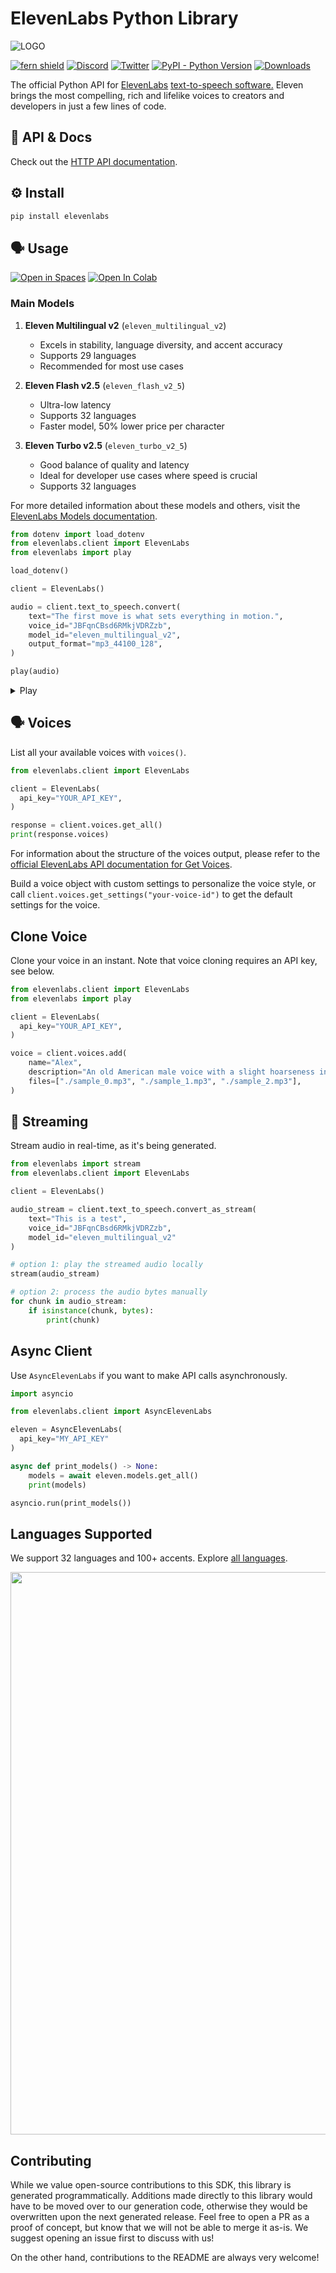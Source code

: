 # ElevenLabs Python Library

![LOGO](https://github.com/elevenlabs/elevenlabs-python/assets/12028621/21267d89-5e82-4e7e-9c81-caf30b237683)

[![fern shield](https://img.shields.io/badge/%F0%9F%8C%BF-SDK%20generated%20by%20Fern-brightgreen)](https://buildwithfern.com/?utm_source=fern-elevenlabs/elevenlabs-python/readme)
[![Discord](https://badgen.net/badge/black/ElevenLabs/icon?icon=discord&label)](https://discord.gg/elevenlabs)
[![Twitter](https://badgen.net/badge/black/elevenlabsio/icon?icon=twitter&label)](https://twitter.com/elevenlabsio)
[![PyPI - Python Version](https://img.shields.io/pypi/v/elevenlabs?style=flat&colorA=black&colorB=black)](https://pypi.org/project/elevenlabs/)
[![Downloads](https://static.pepy.tech/personalized-badge/elevenlabs?period=total&units=international_system&left_color=black&right_color=black&left_text=Downloads)](https://pepy.tech/project/elevenlabs)

The official Python API for [ElevenLabs](https://elevenlabs.io/) [text-to-speech software.](https://elevenlabs.io/text-to-speech) Eleven brings the most compelling, rich and lifelike voices to creators and developers in just a few lines of code.

## 📖 API & Docs

Check out the [HTTP API documentation](https://elevenlabs.io/docs/api-reference).

## ⚙️ Install

```bash
pip install elevenlabs
```

## 🗣️ Usage

[![Open in Spaces](https://img.shields.io/badge/🤗-Open%20in%20Spaces-blue.svg)](https://huggingface.co/spaces/elevenlabs/tts)
[![Open In Colab](https://colab.research.google.com/assets/colab-badge.svg)](https://colab.research.google.com/gist/flavioschneider/49468d728a816c6538fd2f56b3b50b96/elevenlabs-python.ipynb)

### Main Models

1. **Eleven Multilingual v2** (`eleven_multilingual_v2`)

    - Excels in stability, language diversity, and accent accuracy
    - Supports 29 languages
    - Recommended for most use cases

2. **Eleven Flash v2.5** (`eleven_flash_v2_5`)

    - Ultra-low latency
    - Supports 32 languages
    - Faster model, 50% lower price per character

2. **Eleven Turbo v2.5** (`eleven_turbo_v2_5`)

    - Good balance of quality and latency
    - Ideal for developer use cases where speed is crucial
    - Supports 32 languages

For more detailed information about these models and others, visit the [ElevenLabs Models documentation](https://elevenlabs.io/docs/models).

```py
from dotenv import load_dotenv
from elevenlabs.client import ElevenLabs
from elevenlabs import play

load_dotenv()

client = ElevenLabs()

audio = client.text_to_speech.convert(
    text="The first move is what sets everything in motion.",
    voice_id="JBFqnCBsd6RMkjVDRZzb",
    model_id="eleven_multilingual_v2",
    output_format="mp3_44100_128",
)

play(audio)
```

<details> <summary> Play </summary>

🎧 **Try it out!** Want to hear our voices in action? Visit the [ElevenLabs Voice Lab](https://elevenlabs.io/voice-lab) to experiment with different voices, languages, and settings.

</details>

## 🗣️ Voices

List all your available voices with `voices()`.

```py
from elevenlabs.client import ElevenLabs

client = ElevenLabs(
  api_key="YOUR_API_KEY",
)

response = client.voices.get_all()
print(response.voices)
```

For information about the structure of the voices output, please refer to the [official ElevenLabs API documentation for Get Voices](https://elevenlabs.io/docs/api-reference/get-voices).

Build a voice object with custom settings to personalize the voice style, or call
`client.voices.get_settings("your-voice-id")` to get the default settings for the voice.

</details>

## Clone Voice

Clone your voice in an instant. Note that voice cloning requires an API key, see below.

```py
from elevenlabs.client import ElevenLabs
from elevenlabs import play

client = ElevenLabs(
  api_key="YOUR_API_KEY",
)

voice = client.voices.add(
    name="Alex",
    description="An old American male voice with a slight hoarseness in his throat. Perfect for news", # Optional
    files=["./sample_0.mp3", "./sample_1.mp3", "./sample_2.mp3"],
)
```

## 🚿 Streaming

Stream audio in real-time, as it's being generated.

```py
from elevenlabs import stream
from elevenlabs.client import ElevenLabs

client = ElevenLabs()

audio_stream = client.text_to_speech.convert_as_stream(
    text="This is a test",
    voice_id="JBFqnCBsd6RMkjVDRZzb",
    model_id="eleven_multilingual_v2"
)

# option 1: play the streamed audio locally
stream(audio_stream)

# option 2: process the audio bytes manually
for chunk in audio_stream:
    if isinstance(chunk, bytes):
        print(chunk)

```

## Async Client

Use `AsyncElevenLabs` if you want to make API calls asynchronously.

```python
import asyncio

from elevenlabs.client import AsyncElevenLabs

eleven = AsyncElevenLabs(
  api_key="MY_API_KEY"
)

async def print_models() -> None:
    models = await eleven.models.get_all()
    print(models)

asyncio.run(print_models())
```

## Languages Supported

We support 32 languages and 100+ accents. Explore [all languages](https://elevenlabs.io/languages).

<img src="https://github.com/elevenlabs/elevenlabs-js/blob/main/assets/languages.png" width="900">

## Contributing

While we value open-source contributions to this SDK, this library is generated programmatically. Additions made directly to this library would have to be moved over to our generation code, otherwise they would be overwritten upon the next generated release. Feel free to open a PR as a proof of concept, but know that we will not be able to merge it as-is. We suggest opening an issue first to discuss with us!

On the other hand, contributions to the README are always very welcome!
